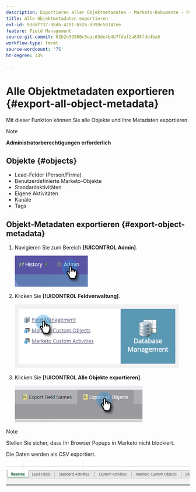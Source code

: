 ```yaml
---
description: Exportieren aller Objektmetadaten - Marketo-Dokumente - Produktdokumentation
title: Alle Objektmetadaten exportieren
exl-id: 93ddf737-98db-4791-b526-d399c59147ee
feature: Field Management
source-git-commit: 02b2e39580c5eac63de4b4b7fdaf2a835fdd4ba5
workflow-type: tm+mt
source-wordcount: '75'
ht-degree: 13%

---
```


# Alle Objektmetadaten exportieren {#export-all-object-metadata}

Mit dieser Funktion können Sie alle Objekte und ihre Metadaten exportieren.

>[!NOTE]
>
>**Administratorberechtigungen erforderlich**

## Objekte {#objects}

* Lead-Felder (Person/Firma)
* Benutzerdefinierte Marketo-Objekte
* Standardaktivitäten
* Eigene Aktivitäten
* Kanäle
* Tags

## Objekt-Metadaten exportieren {#export-object-metadata}

1. Navigieren Sie zum Bereich **[!UICONTROL Admin]**.

   ![](assets/export-all-object-metadata-1.png)

1. Klicken Sie **[!UICONTROL Feldverwaltung]**.

   ![](assets/export-all-object-metadata-2.png)

1. Klicken Sie **[!UICONTROL Alle Objekte exportieren]**.

   ![](assets/export-all-object-metadata-3.png)

>[!NOTE]
>
>Stellen Sie sicher, dass Ihr Browser Popups in Marketo nicht blockiert.

Die Daten werden als CSV exportiert.

![](assets/export-all-object-metadata-4.png)
